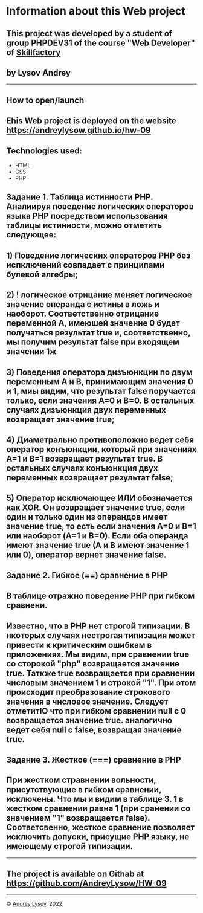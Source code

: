 # Information about this Web project
## This project  was developed by a student of group PHPDEV31 of the course "Web Developer" of [Skillfactory](www.skillfactory.ru)
## by Lysov Andrey
---
## How to open/launch
## Еhis Web project is deployed on the website https://andreylysow.github.io/hw-09
## Technologies used:
* HTML
* CSS
* PHP
## Задание 1. Таблица истинности PHP. Аналиируя поведение логических операторов языка РНP посредством использования  таблицы истинности, можно отметить следующее: 
## 1)  Поведение логических операторов PHP без испключений совпадает с принципами булевой алгебры;
## 2) ! логическое отрицание меняет логическое значение операнда с истины в ложь и наоборот. Соответственно отрицание переменной A, имеюшей значение 0 будет получаться результат true и, соответственно, мы получим результат false при входящем значении 1ж
## 3) Поведения оператора дизъюнкции по двум переменным А и B, принимающим значения 0 и 1, миы видим, что результат false поручается только, если значения A=0 и B=0. В остальных случаях дизъюнкция двух переменных возвращает значение true;
## 4) Диаметрально противоположно ведет себя оператор конъюнкции, который при значениях A=1 и B=1 возвращает результат true. В остальных случаях конъюнкция двух переменных возвращает результат false;
## 5) Оператор исключающее ИЛИ обозначается как XOR. Он возвращает значение true, если один и только один из операндов имеет значение true, то есть если значения А=0 и B=1 или наоборот (A=1 и B=0). Если оба операнда имеют значение true (A и B имеют значение 1 или 0), оператор вернет значение false.

## Задание 2. Гибкое (==) сравнение в PHP 
## В таблице отражно поведение PHP при гибком сравнени. 
## Известно, что в PHP нет строгой типизации. В нкоторых случаях нестрогая типизация может привести к критическим ошибкам в приложениях. Мы видим, при сравнении true со сторокой "php" возвращается значение true. Таткже true возвращается при сравнении числовым значением 1 и строкой "1". При этом происходит преобразование строкового значения в числовое значение. Следует отметитЮ что при гибком сравнении null c 0 возвращается значение true. аналогично ведет себя null c false, возвращая значение true.

## Задание 3. Жесткое (===) сравнение в PHP
## При жестком стравнении вольности, присутствующие в гибком сравнении, исключены. Что мы и видим в таблице 3. 1 в жестком сравнении равна 1 (при сранении со значением "1" возвращается false). Соответсвенно, жесткое сравнение позволяет исключить допуски, присущие PHP языку, не имеющему строгой типизации.



---
## The project is available on Githab at https://github.com/AndreyLysow/HW-09
---


© [Andrey Lysov](https://github.com/AndreyLysow), 2022